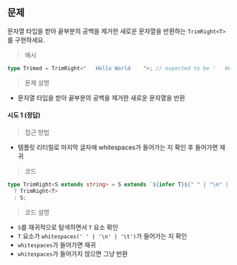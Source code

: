 ## 문제

문자열 타입을 받아 끝부분의 공백을 제거한 새로운 문자열을 반환하는 `TrimRight<T>`를 구현하세요.

> 예시

```ts
type Trimed = TrimRight<"   Hello World    ">; // expected to be '   Hello World'
```

> 문제 설명

- 문자열 타입을 받아 끝부분의 공백을 제거한 새로운 문자열을 반환

#### 시도 1 (정답)

> 접근 방법

- 템플릿 리터럴로 마지막 글자에 whitespaces가 들어가는 지 확인 후 들어가면 재귀

> 코드

```ts
type TrimRight<S extends string> = S extends `${infer T}${" " | "\n" | "\t"}`
  ? TrimRight<T>
  : S;
```

> 코드 설명

- `S`를 재귀적으로 탐색하면서 `T` 요소 확인
- `T` 요소가 `whitespaces(' ' | '\n' | '\t')`가 들어가는 지 확인
- `whitespaces`가 들어가면 재귀
- `whitespaces`가 들어가지 않으면 그냥 반환
